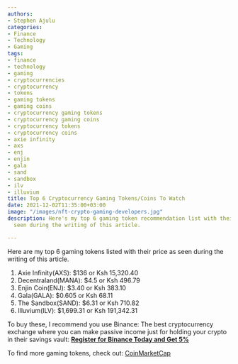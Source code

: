 ```yaml
---
authors:
- Stephen Ajulu
categories:
- Finance
- Technology
- Gaming
tags:
- finance
- technology
- gaming
- cryptocurrencies
- cryptocurrency
- tokens
- gaming tokens
- gaming coins
- cryptocurrency gaming tokens
- cryptocurrency gaming coins
- cryptocurrency tokens
- cryptocurrency coins
- axie infinity
- axs
- enj
- enjin
- gala
- sand
- sandbox
- ilv
- illuvium
title: Top 6 Cryptocurrency Gaming Tokens/Coins To Watch
date: 2021-12-02T11:35:00+03:00
image: "/images/nft-crypto-gaming-developers.jpg"
description: Here's my top 6 gaming token recommendation list with their price as
  seen during the writing of this article.

---
```

Here are my top 6 gaming tokens listed with their price as seen during the writing of this article.

1. Axie Infinity(AXS): $136 or Ksh 15,320.40
2. Decentraland(MANA): $4.5 or Ksh 496.79
3. Enjin Coin(ENJ): $3.40 or Ksh 383.10
4. Gala(GALA): $0.605 or Ksh 68.11
5. The Sandbox(SAND): $6.31 or Ksh 710.82
6. Illuvium(ILV): $1,699.31 or Ksh 191,342.31

To buy these, I recommend you use Binance: The best cryptocurrency exchange where you can make passive income just for holding your crypto in their savings vault: [**Register for Binance Today and Get 5%**](https://accounts.binance.com/en/register?ref=CL2JFAB6)

To find more gaming tokens, check out: [CoinMarketCap](https://coinmarketcap.com/view/gaming/)
